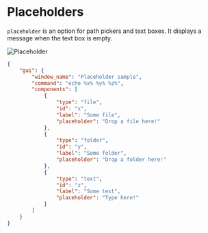 # Placeholders

`placeholder` is an option for path pickers and text boxes.
It displays a message when the text box is empty.  

![Placeholder](https://github.com/matyalatte/tuw/assets/69258547/760a7df6-babf-4479-a7bc-059249e2cedb)

```json
{
    "gui": {
        "window_name": "Placeholder sample",
        "command": "echo %x% %y% %z%",
        "components": [
            {
                "type": "file",
                "id": "x",
                "label": "Some file",
                "placeholder": "Drop a file here!"
            },
            {
                "type": "folder",
                "id": "y",
                "label": "Some folder",
                "placeholder": "Drop a folder here!"
            },
            {
                "type": "text",
                "id": "z",
                "label": "Some text",
                "placeholder": "Type here!"
            }
        ]
    }
}
```
